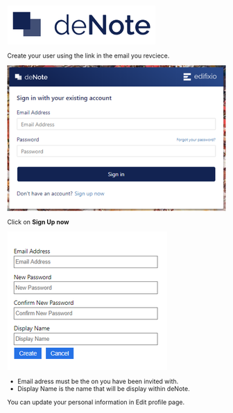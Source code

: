 ![deNote Logo](./assets/images/denote-logo.png)

Create your user using the link in the email you revciece.

![sticky rectangle](./assets/images/new-user/login.png)

Click on **Sign Up now**

![sticky rectangle](./assets/images/new-user/register.png)

* Email adress must be the on you have been invited with.
* Display Name is the name that will be display within deNote.

You can update your personal information in Edit profile page.

